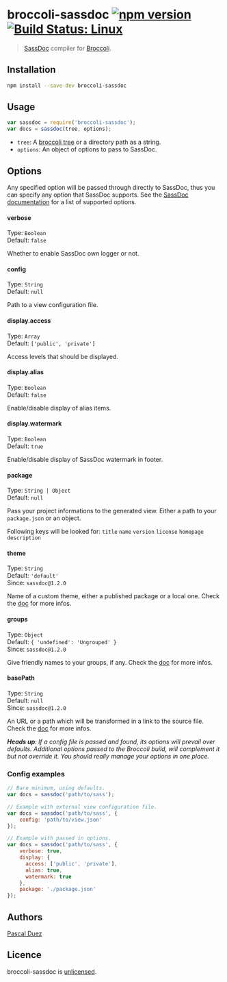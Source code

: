 # broccoli-sassdoc [![npm version](http://img.shields.io/npm/v/broccoli-sassdoc.svg?style=flat)](https://www.npmjs.org/package/broccoli-sassdoc) [![Build Status: Linux](http://img.shields.io/travis/SassDoc/broccoli-sassdoc.svg?style=flat)](https://travis-ci.org/SassDoc/broccoli-sassdoc?branch=master)

> [SassDoc] compiler for [Broccoli].

[SassDoc]: https://github.com/SassDoc/sassdoc
[Broccoli]: https://github.com/broccolijs/broccoli


## Installation

```sh
npm install --save-dev broccoli-sassdoc
```


## Usage

```js
var sassdoc = require('broccoli-sassdoc');
var docs = sassdoc(tree, options);
```

* `tree`: A [broccoli tree](https://github.com/broccolijs/broccoli#plugin-api-specification) or a directory path as a string.
* `options`: An object of options to pass to SassDoc.


## Options

Any specified option will be passed through directly to SassDoc, thus you can specify any option that SassDoc supports.
See the [SassDoc documentation](https://github.com/SassDoc/sassdoc/wiki/Customising-the-View) for a list of supported options.


#### verbose

Type: `Boolean`  
Default: `false`

Whether to enable SassDoc own logger or not.


#### config

Type: `String`  
Default: `null`

Path to a view configuration file.


#### display.access

Type: `Array`  
Default: `['public', 'private']`

Access levels that should be displayed.


#### display.alias

Type: `Boolean`  
Default: `false`

Enable/disable display of alias items.


#### display.watermark

Type: `Boolean`  
Default: `true`

Enable/disable display of SassDoc watermark in footer.


#### package

Type: `String | Object`  
Default: `null`

Pass your project informations to the generated view.
Either a path to your `package.json` or an object.

Following keys will be looked for:
`title`
`name`
`version`
`license`
`homepage`
`description`


#### theme

Type: `String`  
Default: `'default'`  
Since: `sassdoc@1.2.0`

Name of a custom theme, either a published package or a local one.
Check the [doc](https://github.com/SassDoc/sassdoc/wiki/Using-Your-Own-Theme) for more infos.


#### groups

Type: `Object`  
Default: `{ 'undefined': 'Ungrouped' }`  
Since: `sassdoc@1.2.0`

Give friendly names to your groups, if any.
Check the [doc](https://github.com/SassDoc/sassdoc-filter#group-name) for more infos.


#### basePath

Type: `String`  
Default: `null`  
Since: `sassdoc@1.2.0`

An URL or a path which will be transformed in a link to the source file.
Check the [doc](https://github.com/SassDoc/sassdoc/wiki/Customising-the-View) for more infos.


_**Heads up**: If a config file is passed and found, its options will prevail over defaults.
Additional options passed to the Broccoli build, will complement it but not override it.
You should really manage your options in one place._


### Config examples

```js
// Bare minimum, using defaults.
var docs = sassdoc('path/to/sass');
```

```js
// Example with external view configuration file.
var docs = sassdoc('path/to/sass', {
    config: 'path/to/view.json'
});
```

```js
// Example with passed in options.
var docs = sassdoc('path/to/sass', {
    verbose: true,
    display: {
      access: ['public', 'private'],
      alias: true,
      watermark: true
    },
    package: './package.json'
});
```


## Authors

[Pascal Duez](http://pascalduez.me)


## Licence

broccoli-sassdoc is [unlicensed](http://unlicense.org/).
